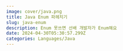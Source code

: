 ```yaml
---
image: cover/java.png
title: Java Enum 파헤치기
slug: java-enum
description: Enum 못쓰면 선배 개발자가 Enum해요
date: 2024-04-30T05:30:57.299Z
categories: Languages/Java
---
```



